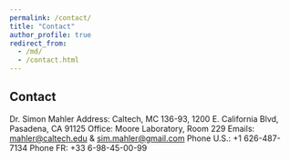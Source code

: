 ```yaml
---
permalink: /contact/
title: "Contact"
author_profile: true
redirect_from: 
  - /md/
  - /contact.html
---
```


## Contact 

Dr. Simon Mahler
Address: Caltech, MC 136-93, 1200 E. California Blvd, Pasadena, CA 91125
Office: Moore Laboratory, Room 229
Emails: mahler@caltech.edu & sim.mahler@gmail.com
Phone U.S.: +1 626-487-7134 
Phone FR: +33 6-98-45-00-99
